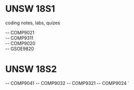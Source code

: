 # UNSW 18S1

coding notes, labs, quizes

-- COMP9021<br>
-- COMP9311<br>
-- COMP9020<br>
-- GSOE9820

# UNSW 18S2

-- COMP9041
-- COMP9032
-- COMP9321
-- COMP9024
`
